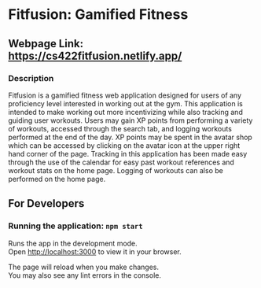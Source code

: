 # Fitfusion: Gamified Fitness
## Webpage Link: https://cs422fitfusion.netlify.app/

### Description

Fitfusion is a gamified fitness web application designed for users of any proficiency level interested in working out at the gym. This application is intended to make working out more incentivizing while also tracking and guiding user workouts. Users may gain XP points from performing a variety of workouts, accessed through the search tab, and logging workouts performed at the end of the day. XP points may be spent in the avatar shop which can be accessed by clicking on the avatar icon at the upper right hand corner of the page. Tracking in this application has been made easy through the use of the calendar for easy past workout references and workout stats on the home page. Logging of workouts can also be performed on the home page.   

## For Developers
### Running the application: `npm start`

Runs the app in the development mode.\
Open [http://localhost:3000](http://localhost:3000) to view it in your browser.

The page will reload when you make changes.\
You may also see any lint errors in the console.
